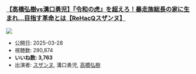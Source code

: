 ### [【高橋弘樹vs溝口勇児】『令和の虎』を超えろ！暴走族総長の家に生まれ…目指す革命とは【ReHacQスザンヌ】](https://www.youtube.com/watch?v=THdPL6PEUYk)
[![](https://img.youtube.com/vi/THdPL6PEUYk/sddefault.jpg)](https://www.youtube.com/watch?v=THdPL6PEUYk)
-   公開日: 2025-03-28
-   視聴数: 290,874
-   **いいね数: 3,763**
-   出演者: [スザンヌ](/rehacq_fan/people/スザンヌ "wikilink"), 溝口勇児, [高橋弘樹](/rehacq_fan/people/高橋弘樹 "wikilink")
